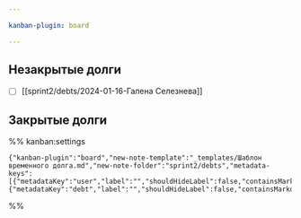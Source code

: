 ```yaml
---

kanban-plugin: board

---
```


## Незакрытые долги

- [ ] [[sprint2/debts/2024-01-16-Галена Селезнева]]


## Закрытые долги





%% kanban:settings
```
{"kanban-plugin":"board","new-note-template":"_templates/Шаблон временного долга.md","new-note-folder":"sprint2/debts","metadata-keys":[{"metadataKey":"user","label":"","shouldHideLabel":false,"containsMarkdown":false},{"metadataKey":"debt","label":"","shouldHideLabel":false,"containsMarkdown":false}]}
```
%%